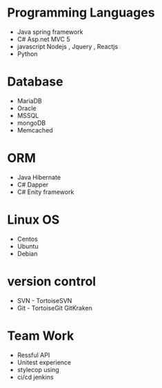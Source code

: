 # Programming Languages
<ul>
 <li>Java spring framework <br>
 <li>C# Asp.net MVC 5 <br>
 <li>javascript Nodejs , Jquery , Reactjs <br>
 <li>Python
</ul>

# Database
<ul>
<li>MariaDB<br>
<li>Oracle<br>
<li>MSSQL<br>
<li>mongoDB<br>
<li>Memcached<br>
</ul>

# ORM
<ul>
<li>Java Hibernate
<li>C# Dapper
<li>C# Enity framework
</ul>

# Linux OS
<ul>
<li>Centos <br>
<li>Ubuntu <br>
<li>Debian <br>
</ul>

# version control
<ul>
 <li>SVN - TortoiseSVN <br>
 <li>Git - TortoiseGit GitKraken <br>
</ul>

# Team Work
<ul>
 <li>Ressful API <br>
 <li>Unitest experience <br>
 <li>stylecop using <br>
 <li>ci/cd jenkins <br>
</ul>

 
 
 
